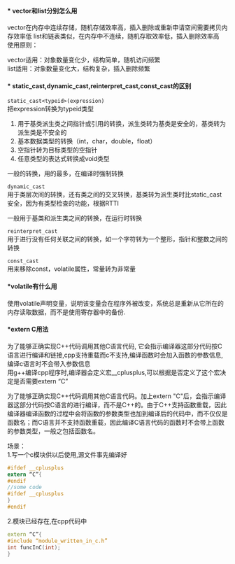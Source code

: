 #### * vector和list分别怎么用

vector在内存中连续存储，随机存储效率高，插入删除或重新申请空间需要拷贝内存效率低
list和链表类似，在内存中不连续，随机存取效率低，插入删除效率高<br>
使用原则：<br>

vector适用：对象数量变化少，结构简单，随机访问频繁<br>
list适用：对象数量变化大，结构复杂，插入删除频繁<br>

#### * static_cast,dynamic_cast,reinterpret_cast,const_cast的区别

`static_cast<typeid>(expression)`<br>
把expression转换为typeid类型<br>
1. 用于基类派生类之间指针或引用的转换，派生类转为基类是安全的，基类转为派生类是不安全的<br>
2. 基本数据类型的转换（int，char，double，float）<br>
3. 空指针转为目标类型的空指针<br>
4. 任意类型的表达式转换成void类型<br>

一般的转换，用的最多，在编译时强制转换<br>

`dynamic_cast`<br>
用于类层次间的转换，还有类之间的交叉转换，基类转为派生类时比static_cast安全，因为有类型检查的功能，根据RTTI<br>

一般用于基类和派生类之间的转换，在运行时转换<br>

`reinterpret_cast`<br>
用于进行没有任何关联之间的转换，如一个字符转为一个整形，指针和整数之间的转换<br>

`const_cast`<br>
用来移除const，volatile属性，常量转为非常量<br>


#### *volatile有什么用<br>


使用volatile声明变量，说明该变量会在程序外被改变，系统总是重新从它所在的内存读取数据，而不是使用寄存器中的备份.<br>


#### *extern C用法

为了能够正确实现C++代码调用其他C语言代码, 它会指示编译器这部分代码按C语言进行编译和链接,cpp支持重载而c不支持,编译函数时会加入函数的参数信息,编译c语言时不会带入参数信息<br>
用g++编译cpp程序时,编译器会定义宏__cplusplus,可以根据是否定义了这个宏决定是否需要extern “C”<br>


为了能够正确实现C++代码调用其他C语言代码。加上extern "C"后，会指示编译器这部分代码按C语言的进行编译，而不是C++的。由于C++支持函数重载，因此编译器编译函数的过程中会将函数的参数类型也加到编译后的代码中，而不仅仅是函数名；而C语言并不支持函数重载，因此编译C语言代码的函数时不会带上函数的参数类型，一般之包括函数名。



场景：<br>
1.写一个c模块供以后使用,源文件事先编译好
```c
#ifdef __cplusplus
extern “C”{
#endif
//some code
#ifdef __cplusplus
}
#endif
```

2.模块已经存在,在cpp代码中
```cpp
extern “C”{
#include “module_written_in_c.h”
int funcInC(int);
}
```





